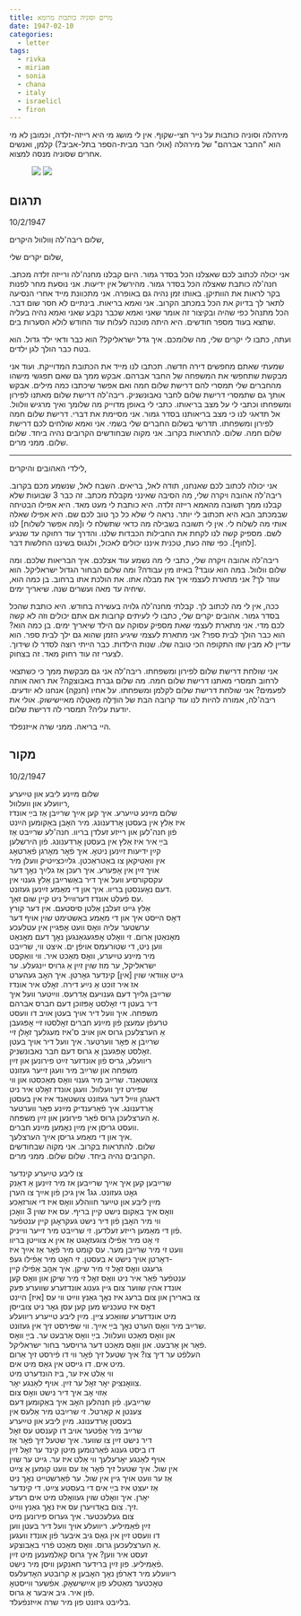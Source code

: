 ```yaml
---
title: מרים וסוניה כותבות מרומא
date: 1947-02-10
categories:
  - letter
tags:
  - rivka
  - miriam
  - sonia
  - chana
  - italy
  - israelicl
  - firon
---
```


מירהלה וסוניה כותבות על נייר חצי-שקוף.
אין לי מושג מי היא רייזה-זלדה, וכמובן לא מי הוא "החבר אברהם" של מירהלה (אולי חבר מבית-הספר בתל-אביב?)
קלמן, ואנשים אחרים שסוניה מנסה למצוא.

<figure class="half">
    <a  href="/pupko-papers/assets/images/1947-02-10-miriam-1.jpg">
    <img src="/pupko-papers/assets/images/1947-02-10-miriam-1.jpg"></a>
    <a  href="/pupko-papers/assets/images/1947-02-10-miriam-2.jpg">
    <img src="/pupko-papers/assets/images/1947-02-10-miriam-2.jpg"></a>
</figure>

## תרגום

10/2/1947

שלום ריבה'לה וְוולוול היקרים,

שלום יקרים שלי,

אני יכולה לכתוב לכם שאצלנו הכל בסדר גמור. היום קבלנו מחנה'לה ורייזה זלדה מכתב.
חנה'לה כותבת שאצלה הכל בסדר גמור. מהירשל אין ידיעות.
אני נוסעת מחר לפנות בקר לראות את הוותיקן. באותו זמן נהיה גם באופרה.
אני מתכוונת מייד אחרי הנסיעה לתאר לך בדיוק את הכל במכתב הקרוב.
אני ואמא בריאות. בינתיים לא חסר שום דבר.
הכל מתנהל כפי שהיה ובקיצור זה אומר שאני ואמא שכבר נקבע שאני ואמא נהיה בעליה שתצא
בעוד מספר חודשים. היא היתה מוכנה לעלות עוד החודש לולא הסערות בים.

ועתה, כתבו לי יקרים שלי, מה שלומכם. איך גדל ישראליקל? הוא כבר ודאי ילד גדול. הוא בטח כבר
הולך לגן ילדים.

שמעתי שאתם מחפשים דירה חדשה. תכתבו לנו מייד את הכתובת המדוייקת.
ועוד אני מבקשת  שתחפשי את המשפחה של החבר אברהם. אבקש ממך גם שאם תפגשי מישהו
מהחברים שלי תמסרי להם דרישת שלום חמה ואם אפשר שיכתבו כמה מילים.
אבקש אותך גם שתמסרי דרישת שלום לחבר נאבוּנשניק.
 ריבה'לה דרישת שלום מאתנו לפירון ומשפחתו וכתבי לי על מצב בריאותו.
כתבי לי באופן מדוייק מה שלומך ואיך מרגיש וולוול.
אל תדאגי לנו כי מצב בריאותנו בסדר גמור.
אני מסיימת את דברי. דרישת שלום חמה לפירון ומשפחתו.
תדרשי בשלום החברים שלי בשמי.
אני ואמא שולחים לכם דרישת שלום חמה.
שלום. להתראות בקרוב. אני מקוה שבחודשים
הקרובים נהיה ביחד. שלום שלום. ממני מרים.

---

לילדי האהובים והיקרים,

אני יכולה לכתוב לכם שאנחנו, תודה לאל, בריאים. השבח לאל, שנשמע מכם בקרוב.
ריבה'לה אהובה ויקרה שלי, מה הסיבה שאינני מקבלת מכתב. זה כבר 3 שבועות שלא קבלנו ממך
תשובה מהאמא רייזה זלדה. היא כותבת לי מעט מאד. היא אפילו הבטיחה שבמכתב הבא היא
תכתוב לי יותר. נראה לי שלא כל כך טוב לכם שם. היא אפילו שאלה אותי מה לשלוח לי. אין לי
תשובה בשבילה מה כדאי שתשלח לי ו[מה אפשר לשלוח] לנו לשם. מספיק קשה לנו לקחת את
החבילות הכבדות שלנו. והדרך עוד רחוקה עד שנגיע [לחוף].
כפי שזה כעת, טכנית איננו יכולים לאכול, ולנגוס בשיננו החלשות דבר.

ריבה'לה אהובה ויקרה שלי, כתבי לי מה נשמע עוד אצלכם. איך הבריאות שלכם. ומה שלום וולוול.
במה הוא עובד? באיזו מין עבודה? ומה שלום הבחור הגדול ישראליקל. הוא עוזר לך?
אני מתארת לעצמי איך את מבלה אתו. את הולכת אתו ברחוב. בן כמה הוא, שיחיה עד מאה ועשרים 
שנה. שיאריך ימים.

ככה, אין לי מה לכתוב לך.
קבלתי מחנה'לה גלויה בעשירה בחודש. היא כותבת שהכל בסדר גמור.
אהובים יקרים שלי, כתבו לי לעיתים קרובות אם אתם יכולים וזה לא קשה לכם מדי. אני מתארת
לעצמי שאת מספיק עסוקה עם הילד שיאריך ימים. בן כמה הוא? הוא כבר הולך לבית ספר? אני
מתארת לעצמי שיגיע הזמן שהוא גם ילך לבית ספר. הוא עדיין לא מבין שזו התקופה הכי טובה שלו.
שנות הילדות. כבר הייתי רוצה לסדר לו שידוך. לצערי זה עוד רחוק מאד. זה בצחוק.

אני שולחת דרישת שלום לפירון ומשפחתו. ריבה'לה אני גם מבקשת ממך כי כשתצאי לרחוב תמסרי
מאתנו דרישת שלום חמה. מה שלום גברת באבוצקֶה? את רואה אותה לפעמים?
אני שולחת דרישת שלום לקלמן ומשפחתו. על אחיו (חנקֶה) אנחנו לא יודעים.
ריבה'לה, אמורה להיות לנו עוד קרובה הבת של הוֺדֶלֶה מַאטְלֶה מאיישישוק. אולי את יודעת עליה?
תמסרי לה דרישת שלום.

היי בריאה. ממני שרה אייזנפלד.

## מקור

10/2/1947

שלום מײַנע ליבע און טײַערע  
ריוועלע און וועלוול,  
שלום מײַנע טײַערע. איך קען אײַך שרײַבן אַז בײַ אונדז  
איז אַלץ אין בעסטן אׇרדענונג. מיר האׇבן באַקומען הײַנט  
פֿון חנה'לען און רייזע זעלדן בריוו. חנה'לע שרײַבט אַז  
בײַ איר איז אַלץ אין בעסטן אׇרדענונג. פֿון הירשלען  
קײַן ידיעות זײַנען ניטאׇ. איך פֿאׇר מאׇרגן פֿאַרטאׇג  
אין וואַטיקאן צו באַטראַכטן. גלײַכצײַטיק וועלן מיר  
אויך זײַן אין אׇפּערע. איך רעכן אַז גלײַך נאׇך דער  
עקסקורסיע וועל איך דיר באַשרײַבן אַלץ גענוי אין   
דעם נאׇענסטן בריוו. איך און די מאַמע זײַנען געזונט.  
עס פֿעלט אונדז דערווײַל ניט קײן שום זאַך.  
אַלץ גייט זעלבן אַלטן סיסטעם. אין דער קורץ  
דאׇס הײסט איך און די מאַמע באַשטימט שוין אויף דער  
ערשטער עליה וואׇס וועט אׇפּגיין אין עטלעכע  
מאׇנאַטן אַרום. זי וואׇלט אׇפּגעגאַנגען נאׇך דעם מאׇנאַט  
ווען ניט, די שטורעמס אויפֿן ים. איצט ווי, שרײַבט  
מיר מײַנע טײַערע, וואׇס מאַכט איר. ווי וואַקסט  
ישראליקל, ער מוז שוין זײַן אַ גרויס ייִנגעלע. ער   
גייט אַוודאי שוין [אין] קינדער גאׇרטן. איך  האׇב געהערט  
אז איר זוכט אַ נײַע דירה. זאׇלט איר אונדז  
שרײַבן גלײַך דעם גענויעם אַדרעס. ווײַטער וועל איך  
דיר בעטן די זאׇלסט אׇפּזוכן דעם חברס אברהם  
משפּחה. איך וועל דיר אויך בעטן אויב דו וועסט  
טרעפֿן עמעצן פֿון מײַנע חברים זאׇלסטו זיי אׇפּגעבן  
אַ הערצלעכן גרוס און אויב ס'איז מעגלעך זאׇלן זיי  
שרײַבן אַ פּאׇר ווערטער. איך וועל דיר אויך בעטן  
זאׇלסט אׇפּגעבן אַ גרוס דעם חבר נאבונשניק.  
ריוועלע, גריס פֿון אונדזער זײַט פירונען און זײַן   
משפּחה און שרײַב מיר וועגן זייער געזונט   
צושטאַנד. שרײַב מיר גענוי וואׇס מאַכסטו און ווי  
שפּירט זיך וועלוול. וועגן אונדז זאׇלט איר ניט  
דאגהן ווײַל דער געזונט צושטאַנד איז אין בעסטן  
אׇרדענונג. איך פֿאַרענדיק מײַנע פּאׇר ווערטער  
אַ הערצלעכן גרוס פֿאַר פירונען און זײַן משפּחה.  
וועסט גריסן אין מײַן נאׇמען מײַנע חברים.  
איך און די מאַמע גריסן אײַך הערצלעך.  
שלום. להתראות בקרוב. אני מקוה שבחודשים  
הקרובים נהיה ביחד. שלום שלום. ממני מרים.  


צו ליבע טײַערע קינדער  
שרײַבען קען איך אײַך שרײַבען אז מיר זײַנען אַ דאַנק  
גאׇט געזונט.  גג1 אין גיכן פֿון אײַך צו הערן  
מײַן ליבע און טײַער חווהלע וואׇס איז די אורזאַכע  
וואׇס איך באַקום נישט קיין בריף. עס איז שוין 3 וואׇכן  
ווי מיר האׇבן פֿון דיר נישט געקראׇגן קיין ענטפֿער  
פֿון די מאַמען רייזע זעלדען. זי שרײַבט מיר זייער ווייניק.  
 זי אׇט מיר אַפֿילו צוגעזאׇגט אַז אין א צווייטן בריוו  
 וועט זי מיר שרײַבן מער. עס קומט מיר פֿאׇר אַז אײַך איז  
דאׇרטן אויך נישט א בעסטן. זי האׇט מיר אַפֿילו געפֿ-  
גרעגט וואׇס זאׇל זי מיר שיקן. איך אהׇב אַפֿילו קיין   
ענטפֿער פֿאַר איר ניט וואׇס זאׇל זי מיר שיקן און וואׇס קען  
אונדז אהין שווער צום גיין גענוג אונדזערע שווערע פּעק  
צו בארירן און צום ברעג איז נאׇך גאַנץ ווײַט ווי עס [איז] היינט  
דאׇס איז טעכניש מען קען עסן גאׇר ניט צובייסן   
מיט אונדזערע שוואַכע ציין. מײַן ליבע טייערע ריוועלע  
שרײַב מיר וואׇס הערט נאׇך בײַ אײַך. ווי שפּירסט זיך אין געזונט.  
און וואׇס מאַכט וועלוול. בײַ וואׇס אַרבעט ער. בײַַ וואׇס   
פֿאַר  אן אַרבעט. און וואׇס מאַכט דער גרויסער בחור ישראליקל.  
העלפֿט ער דיך צו? איך שטעל זיך פֿאׇר ווי דו פֿירסט זיך אַרום   
מיט אים. דו גייסט אין גאַס מיט אים.  
ווי אַלט איז ער, ביז הונדערט מיט   
צוואׇנציק יאׇר זאׇל ער זײַן. אויף לאַנגע יאׇר.  
אַזוי אׇב איך דיר נישט וואׇס צום  
שרײַבען. פֿון חנהלען האׇב איך באַקומען דעם  
צענטן א קאַרטל. זי שרײַבט מיר אַלעס אין  
בעסטן אׇרדענונג. מײַן ליבע און טײַערע  
שרײַב מיר אׇפֿטער אויב דו קענסט עס זאׇל  
דיר נישט זײַן צו שווער. איך שטעל זיך פֿאׇר אַז  
דו ביסט גענוג פֿאַרנומען מיטן קינד ער זאׇל זײַן  
אויף לאַנגע יאׇרעלעך ווי אַלט איז ער. גייט ער שוין  
אין שול. איך שטעל זיך פֿאׇר אַז עס וועט  קומען אַ צײַט   
אַז ער וועט אויך גיין אין שול. ער פֿאַרשטייט נאׇך ניט  
אַז יעצט איז בײַ אים די בעסטע צײַט. די קינדער  
יאׇרן. איך וואׇלט שוין געוואׇלט מיט אים רעדע  
זיך. צום באַדויערן עס איז נאׇך גאַנץ ווײַט.  
צום געלעכטער. איך גערוס פירונען מיט  
זײַן פֿאַמיליע. ריוועלע אויך וועל דיר בעטן ווען   
דו וועסט זײַן אין גאַס גיב איבער פֿון אונדז וועגען  
אַ הערצלעכען גרוס. וואׇס מאַכט פֿרוי באַבוצקע.  
זעסט איר ווען? איך גרוס קאַלמענען מיט זײַן  
פֿאַמיליע. פון זײַן ברידער חאנקען וויסן מיר נישט.  
ריוועלע מיר דאַרפֿן נאׇך האׇבען אַ קרובטע האׇדעלעס  
טאׇכטער מאַטלע פון אײַשישאׇק. אפֿשער ווייסטאׇ  
פֿון איר. גיב איבער אַ גרוס.  
בלײַבט גיזונט פון מיר שרה אײַזנפֿעלד.  
